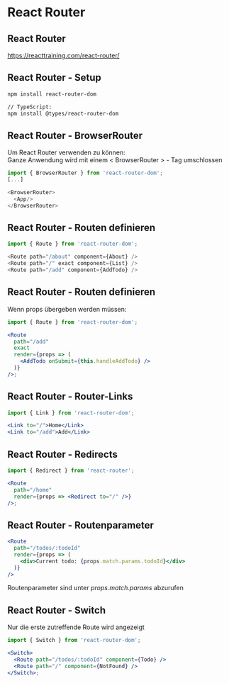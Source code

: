 # React Router

## React Router

https://reacttraining.com/react-router/

## React Router - Setup

```bash
npm install react-router-dom
```

```bash
// TypeScript:
npm install @types/react-router-dom
```

## React Router - BrowserRouter

Um React Router verwenden zu können:  
Ganze Anwendung wird mit einem < BrowserRouter > - Tag umschlossen

```js
import { BrowserRouter } from 'react-router-dom';
[...]

<BrowserRouter>
  <App/>
</BrowserRouter>
```

## React Router - Routen definieren

```js
import { Route } from 'react-router-dom';

<Route path="/about" component={About} />
<Route path="/" exact component={List} />
<Route path="/add" component={AddTodo} />
```

## React Router - Routen definieren

Wenn props übergeben werden müssen:

```jsx
import { Route } from 'react-router-dom';

<Route
  path="/add"
  exact
  render={props => (
    <AddTodo onSubmit={this.handleAddTodo} />
  )}
/>;
```

## React Router - Router-Links

```jsx
import { Link } from 'react-router-dom';

<Link to="/">Home</Link>
<Link to="/add">Add</Link>
```

## React Router - Redirects

```jsx
import { Redirect } from 'react-router';

<Route
  path="/home"
  render={props => <Redirect to="/" />}
/>;
```

## React Router - Routenparameter

```jsx
<Route
  path="/todos/:todoId"
  render={props => (
    <div>Current todo: {props.match.params.todoId}</div>
  )}
/>
```

Routenparameter sind unter _props.match.params_ abzurufen

## React Router - Switch

Nur die erste zutreffende Route wird angezeigt

```jsx
import { Switch } from 'react-router-dom';

<Switch>
  <Route path="/todos/:todoId" component={Todo} />
  <Route path="/" component={NotFound} />
</Switch>;
```

